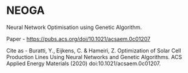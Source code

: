 # NEOGA
Neural Network Optimisation using Genetic Algorithm.

Paper - https://pubs.acs.org/doi/10.1021/acsaem.0c01207

Cite as - Buratti, Y., Eijkens, C. & Hameiri, Z. Optimization of Solar Cell Production Lines Using Neural Networks and Genetic Algorithms. ACS Applied Energy Materials (2020) doi:10.1021/acsaem.0c01207.
